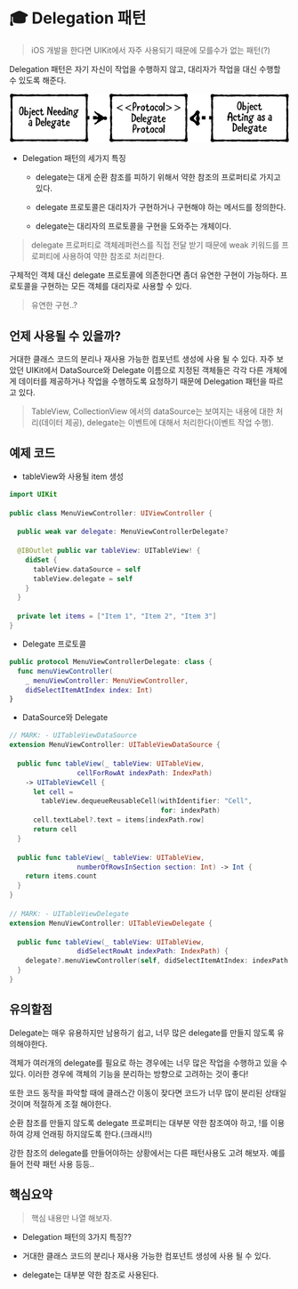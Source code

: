 # :mortar_board: Delegation 패턴

> iOS 개발을 한다면 UIKit에서 자주 사용되기 때문에 모를수가 없는 패턴(?)

Delegation 패턴은 자기 자신이 작업을 수행하지 않고, 대리자가 작업을 대신 수행할 수 있도록 해준다.

![delegate](/2.Fundamental%20Design%20Patterns/Delegation/delegate.png)

* Delegation 패턴의 세가지 특징
  * delegate는 대게 순환 참조를 피하기 위해서 약한 참조의 프로퍼티로 가지고 있다.

  * delegate 프로토콜은 대리자가 구현하거나 구현해야 하는 메서드를 정의한다.
  
  * delegate는 대리자의 프로토콜을 구현을 도와주는 개체이다.

> delegate 프로퍼티로 객체레퍼런스를 직접 전달 받기 때문에 weak 키워드를 프로퍼티에 사용하여 약한 참조로 처리한다.

구체적인 객체 대신 delegate 프로토콜에 의존한다면 좀더 유연한 구현이 가능하다. 프로토콜을 구현하는 모든 객체를 대리자로 사용할 수 있다.

> 유연한 구현..?

## 언제 사용될 수 있을까?

거대한 클래스 코드의 분리나 재사용 가능한 컴포넌트 생성에 사용 될 수 있다. 자주 보았던 UIKit에서 DataSource와 Delegate 이름으로 지정된 객체들은 각각 다른 개체에게 데이터를 제공하거나 작업을 수행하도록 요청하기 때문에 Delegation 패턴을 따르고 있다.

> TableView, CollectionView 에서의 dataSource는 보여지는 내용에 대한 처리(데이터 제공), delegate는 이벤트에 대해서 처리한다(이벤트 작업 수행).

## 예제 코드

* tableView와 사용될 item 생성
  
```swift
import UIKit

public class MenuViewController: UIViewController {

  public weak var delegate: MenuViewControllerDelegate?
  
  @IBOutlet public var tableView: UITableView! {
    didSet {
      tableView.dataSource = self
      tableView.delegate = self
    }
  }
  
  private let items = ["Item 1", "Item 2", "Item 3"]
}
```

* Delegate 프로토콜

```swift
public protocol MenuViewControllerDelegate: class {
  func menuViewController(
    _ menuViewController: MenuViewController,
    didSelectItemAtIndex index: Int)
}
```

* DataSource와 Delegate

```swift
// MARK: - UITableViewDataSource
extension MenuViewController: UITableViewDataSource {
  
  public func tableView(_ tableView: UITableView,
                 cellForRowAt indexPath: IndexPath)
    -> UITableViewCell {
      let cell =
        tableView.dequeueReusableCell(withIdentifier: "Cell",
                                      for: indexPath)
      cell.textLabel?.text = items[indexPath.row]
      return cell
  }
  
  public func tableView(_ tableView: UITableView,
                 numberOfRowsInSection section: Int) -> Int {
    return items.count
  }
}

// MARK: - UITableViewDelegate
extension MenuViewController: UITableViewDelegate {
  
  public func tableView(_ tableView: UITableView,
                 didSelectRowAt indexPath: IndexPath) {
    delegate?.menuViewController(self, didSelectItemAtIndex: indexPath.row)
  }
}
```

## 유의할점

Delegate는 매우 유용하지만 남용하기 쉽고, 너무 많은 delegate를 만들지 않도록 유의해야한다.

객체가 여러개의 delegate를 필요로 하는 경우에는 너무 많은 작업을 수행하고 있을 수 있다. 이러한 경우에 객체의 기능을 분리하는 방향으로 고려하는 것이 좋다!

또한 코드 동작을 파악할 때에 클래스간 이동이 잦다면 코드가 너무 많이 분리된 상태일 것이며 적절하게 조절 해야한다.

순환 참조를 만들지 않도록 delegate 프로퍼티는 대부분 약한 참조여야 하고, !를 이용하여 강제 언래핑 하지않도록 한다.(크래시!!)

강한 참조의 delegate를 만들어야하는 상황에서는 다른 패턴사용도 고려 해보자. 예를들어 전략 패턴 사용 등등..

## 핵심요약

> 핵심 내용만 나열 해보자.

* Delegation 패턴의 3가지 특징??

* 거대한 클래스 코드의 분리나 재사용 가능한 컴포넌트 생성에 사용 될 수 있다.

* delegate는 대부분 약한 참조로 사용된다.